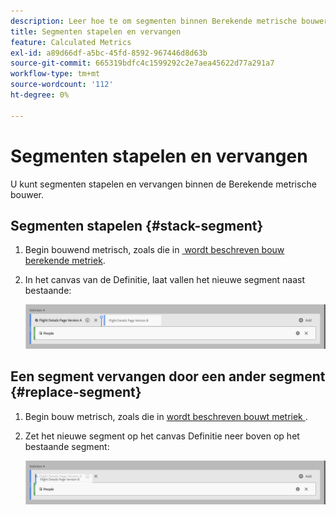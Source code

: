 ```yaml
---
description: Leer hoe te om segmenten binnen Berekende metrische bouwer te stapelen en te vervangen.
title: Segmenten stapelen en vervangen
feature: Calculated Metrics
exl-id: a89d66df-a5bc-45fd-8592-967446d8d63b
source-git-commit: 665319bdfc4c1599292c2e7aea45622d77a291a7
workflow-type: tm+mt
source-wordcount: '112'
ht-degree: 0%

---
```


# Segmenten stapelen en vervangen

U kunt segmenten stapelen en vervangen binnen de Berekende metrische bouwer.

## Segmenten stapelen {#stack-segment}

1. Begin bouwend metrisch, zoals die in [&#x200B; wordt beschreven bouw berekende metriek &#x200B;](cm-build-metrics.md).

1. In het canvas van de Definitie, laat vallen het nieuwe segment naast bestaande:

   ![&#x200B; het canvas dat van de Definitie de metrische bezoekers van de V.S. toont daalde naast de bestaande Internationale Bezoekers.](assets/segment-stack.png)

## Een segment vervangen door een ander segment {#replace-segment}

1. Begin bouw metrisch, zoals die in [&#x200B; wordt beschreven bouwt metriek &#x200B;](cm-build-metrics.md).

1. Zet het nieuwe segment op het canvas Definitie neer boven op het bestaande segment:

   ![&#x200B; het canvas van de Definitie die de Bezoekers van de V.S. tonen die bovenop Internationale Bezoekers werden gelaten vallen metrisch.](assets/segment-replace.png)
